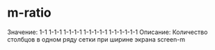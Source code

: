 # m-ratio

Значение: 1-1 1-1-1 1-1-1-1 1-1-1-1-1 1-1-1-1-1-1
Описание: Количество столбцов  в одном ряду сетки при ширине экрана screen-m